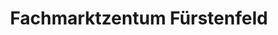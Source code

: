 ---
title: "Fachmarktzentum Fürstenfeld"
url: /altenmarkt-bei-fuerstenfeld/fachmarktzentum-fuerstenfeld/
shop: Einkaufszentrum
---